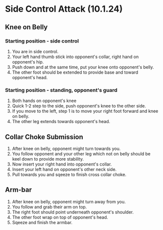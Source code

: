 # Side Control Attack (10.1.24)

## Knee on Belly

### Starting position - side control

1. You are in side control.
2. Your left hand thumb stick into opponent's collar, right hand on opponent's hip.
3. Push down and at the same time, put your knee onto opponent's belly.
4. The other foot should be extended to provide base and toward opponent's head.

### Starting position - standing, opponent's guard

1. Both hands on opponent's knee
2. Quick 1-2 step to the side, push opponent's knee to the other side.&#x20;
3. If you move to the left, step 1 is to move your right foot forward and knee on belly.
4. The other leg extends towards opponent's head.

## Collar Choke Submission

1. After knee on belly, opponent might turn towards you.
2. You follow opponent and your other leg which not on belly should be keel down to provide more stability.
3. Now insert your right hand into opponent's collar.
4. Insert your left hand on opponent's other neck side.
5. Pull towards you and sqeeze to finish cross collar choke.

## Arm-bar

1. After knee on belly, opponent might turn away from you.
2. You follow and grab their arm on top.
3. The right foot should point underneath opponent's shoulder.
4. The other foot wrap on top of opponent's head.
5. Sqeeze and finish the armbar.
